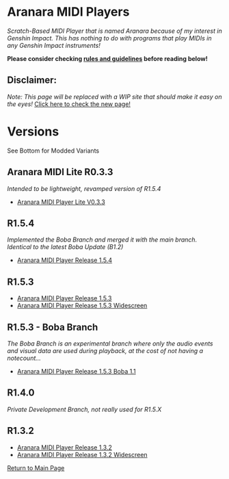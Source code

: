 # Aranara MIDI Players
*Scratch-Based MIDI Player that is named Aranara because of my interest in Genshin Impact. This has nothing to do with programs that play MIDIs in any Genshin Impact instruments!*

**Please consider checking [rules and guidelines](https://edenathan256.github.io/aranara-midi-player-sb3/guidelines) before reading below!**

## Disclaimer:
*Note: This page will be replaced with a WIP site that should make it easy on the eyes!*
[Click here to check the new page!](https://edenathan256.github.io/aranara-midi-player-sb3/main/index.html)

# Versions 
See Bottom for Modded Variants

## Aranara MIDI Lite R0.3.3
*Intended to be lightweight, revamped version of R1.5.4*
- [Aranara MIDI Player Lite V0.3.3](https://edenathan256.github.io/aranara-midi-player-sb3/Aranara%20MIDI%20Player%20Lite%20v0.3.3.5.html)

## R1.5.4
*Implemented the Boba Branch and merged it with the main branch. Identical to the latest Boba Update (B1.2)*
- [Aranara MIDI Player Release 1.5.4](https://edenathan256.github.io/aranara-midi-player-sb3/Aranara%20MIDI%20Player%20R1.5.4.html)

## R1.5.3
- [Aranara MIDI Player Release 1.5.3](https://edenathan256.github.io/aranara-midi-player-sb3/Aranara%20MIDI%20Player%20R1.5.3.html)
- [Aranara MIDI Player Release 1.5.3 Widescreen](https://edenathan256.github.io/aranara-midi-player-sb3/Aranara%20MIDI%20Player%20R1.5.3W.html)

## R1.5.3 - Boba Branch
*The Boba Branch is an experimental branch where only the audio events and visual data are used during playback, at the cost of not having a notecount...*
- [Aranara MIDI Player Release 1.5.3 Boba 1.1](https://edenathan256.github.io/aranara-midi-player-sb3/Aranara%20MP%201.5.3%20Boba%201.1.html)

## R1.4.0
*Private Development Branch, not really used for R1.5.X*

## R1.3.2
- [Aranara MIDI Player Release 1.3.2](https://edenathan256.github.io/aranara-midi-player-sb3/Aranara%20MIDI%20Player%20R1.3.2.html)
- [Aranara MIDI Player Release 1.3.2 Widescreen](https://edenathan256.github.io/aranara-midi-player-sb3/Aranara%20MIDI%20Player%20R1.3.2W.html)

[Return to Main Page](https://edenathan256.github.io/aranara-midi-player-sb3)